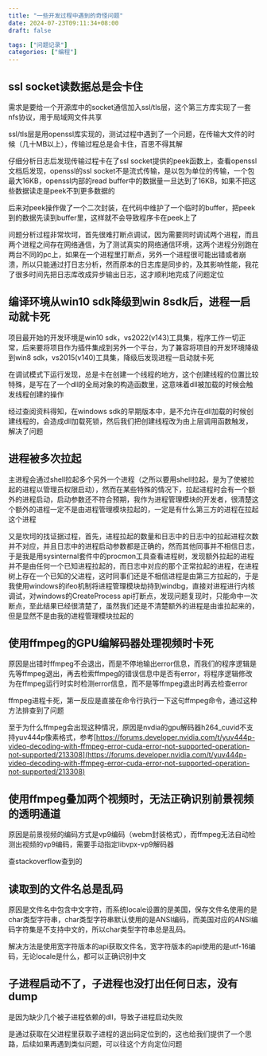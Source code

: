 ```yaml
---
title: "一些开发过程中遇到的奇怪问题"
date: 2024-07-23T09:11:34+08:00
draft: false

tags: ["问题记录"]
categories: ["编程"]
---
```


## ssl socket读数据总是会卡住

需求是要给一个开源库中的socket通信加入ssl/tls层，这个第三方库实现了一套nfs协议，用于局域网文件共享

ssl/tls层是用openssl库实现的，测试过程中遇到了一个问题，在传输大文件的时候（几十MB以上），传输过程总是会卡住，百思不得其解

仔细分析日志后发现传输过程卡在了ssl socket提供的peek函数上，查看openssl文档后发现，openssl的ssl socket不是流式传输，是以包为单位的传输，一个包最大16KB，openssl内部的read buffer中的数据量一旦达到了16KB，如果不把这些数据读走是peek不到更多数据的

后来对peek操作做了一个二次封装，在代码中维护了一个临时的buffer，把peek到的数据先读到buffer里，这样就不会导致程序卡在peek上了

问题分析过程非常坎坷，首先很难打断点调试，因为需要同时调试两个进程，而且两个进程之间存在网络通信，为了测试真实的网络通信环境，这两个进程分别跑在两台不同的pc上，如果在一个进程里打断点，另外一个进程很可能出错或者崩溃，所以只能通过打日志分析，然而原本的日志库是同步的，及其影响性能，我花了很多时间先把日志库改成异步输出日志，这才顺利地完成了问题定位

## 编译环境从win10 sdk降级到win 8sdk后，进程一启动就卡死

项目最开始的开发环境是win10 sdk，vs2022(v143)工具集，程序工作一切正常，后来要将项目作为插件集成到另外一个平台，为了兼容将项目的开发环境降级到win8 sdk，vs2015(v140)工具集，降级后发现进程一启动就卡死

在调试模式下运行发现，总是卡在创建一个线程的地方，这个创建线程的位置比较特殊，是写在了一个dll的全局对象的构造函数里，这意味着dll被加载的时候会触发线程创建的操作

经过查阅资料得知，在windows sdk的早期版本中，是不允许在dll加载的时候创建线程的，会造成dll加载死锁，然后我们把创建线程改为由上层调用函数触发，解决了问题

## 进程被多次拉起

主进程会通过shell拉起多个另外一个进程（之所以要用shell拉起，是为了使被拉起的进程以管理员权限启动），然而在某些特殊的情况下，拉起进程时会有一个额外的进程启动，启动参数还不符合预期，我作为进程管理模块的开发者，很清楚这个额外的进程一定不是由进程管理模块拉起的，一定是有什么第三方的进程在拉起这个进程

又是坎坷的找证据过程，首先，进程拉起的数量和日志中的日志中的拉起进程次数并不对应，并且日志中的进程启动参数都是正确的，然而其他同事并不相信日志，于是我是用sysinternal套件中的procmon工具查看进程树，发现额外拉起的进程并不是由任何一个已知进程拉起的，而日志中对应的那个正常拉起的进程，在进程树上存在一个已知的父进程，这时同事们还是不相信进程是由第三方拉起的，于是我使用windows的ifeo机制将进程管理模块劫持到windbg，直接对进程进行内核调试，对windows的CreateProcess api打断点，发现问题复现时，只能命中一次断点，至此结果已经很清楚了，虽然我们还是不清楚额外的进程是由谁拉起来的，但是显然不是由我的进程管理模块拉起的

## 使用ffmpeg的GPU编解码器处理视频时卡死

原因是出错时ffmpeg不会退出，而是不停地输出error信息，而我们的程序逻辑是先等ffmpeg退出，再去检索ffmpeg的错误信息中是否有error，将程序逻辑修改为在ffmpeg运行时实时检测error信息，而不是等ffmpeg退出时再去检查error

ffmpeg进程卡死，第一反应是直接在命令行执行一下这句ffmpeg命令，通过这种方法排查到了问题

至于为什么ffmpeg会出现这种情况，原因是nvdia的gpu解码器h264_cuvid不支持yuv444p像素格式，参考[https://forums.developer.nvidia.com/t/yuv444p-video-decoding-with-ffmpeg-error-cuda-error-not-supported-operation-not-supported/213308](https://forums.developer.nvidia.com/t/yuv444p-video-decoding-with-ffmpeg-error-cuda-error-not-supported-operation-not-supported/213308)

## 使用ffmpeg叠加两个视频时，无法正确识别前景视频的透明通道

原因是前景视频的编码方式是vp9编码（webm封装格式），而ffmpeg无法自动检测出视频的vp9编码，需要手动指定libvpx-vp9解码器

查stackoverflow查到的

## 读取到的文件名总是乱码

原因是文件名中包含中文字符，而系统locale设置的是美国，保存文件名使用的是char类型字符串，char类型字符串默认使用的是ANSI编码，而美国对应的ANSI编码字符集是不支持中文的，所以char类型字符串总是乱码。

解决方法是使用宽字符版本的api获取文件名，宽字符版本的api使用的是utf-16编码，无论locale是什么，都可以正确识别中文

## 子进程启动不了，子进程也没打出任何日志，没有dump

是因为缺少几个被子进程依赖的dll，导致子进程启动失败

是通过获取在父进程里获取子进程的退出码定位到的，这也给我们提供了一个思路，后续如果再遇到类似问题，可以往这个方向定位问题
